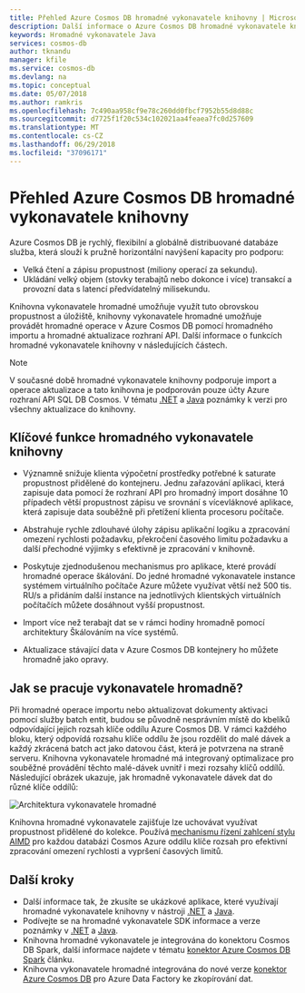 ```yaml
---
title: Přehled Azure Cosmos DB hromadné vykonavatele knihovny | Microsoft Docs
description: Další informace o Azure Cosmos DB hromadné vykonavatele knihovny výhody používání knihovny a jeho architektura.
keywords: Hromadné vykonavatele Java
services: cosmos-db
author: tknandu
manager: kfile
ms.service: cosmos-db
ms.devlang: na
ms.topic: conceptual
ms.date: 05/07/2018
ms.author: ramkris
ms.openlocfilehash: 7c490aa958cf9e78c260dd0fbcf7952b55d8d88c
ms.sourcegitcommit: d7725f1f20c534c102021aa4feaea7fc0d257609
ms.translationtype: MT
ms.contentlocale: cs-CZ
ms.lasthandoff: 06/29/2018
ms.locfileid: "37096171"
---
```

# <a name="azure-cosmos-db-bulk-executor-library-overview"></a>Přehled Azure Cosmos DB hromadné vykonavatele knihovny
 
Azure Cosmos DB je rychlý, flexibilní a globálně distribuované databáze služba, která slouží k pružně horizontální navýšení kapacity pro podporu: 

* Velká čtení a zápisu propustnost (miliony operací za sekundu).  
* Ukládání velký objem (stovky terabajtů nebo dokonce i více) transakcí a provozní data s latencí předvídatelný milisekundu.  

Knihovna vykonavatele hromadné umožňuje využít tuto obrovskou propustnost a úložiště, knihovny vykonavatele hromadné umožňuje provádět hromadné operace v Azure Cosmos DB pomocí hromadného importu a hromadné aktualizace rozhraní API. Další informace o funkcích hromadné vykonavatele knihovny v následujících částech. 

> [!NOTE] 
> V současné době hromadné vykonavatele knihovny podporuje import a operace aktualizace a tato knihovna je podporován pouze účty Azure rozhraní API SQL DB Cosmos. V tématu [.NET](sql-api-sdk-bulk-executor-dot-net.md) a [Java](sql-api-sdk-bulk-executor-java.md) poznámky k verzi pro všechny aktualizace do knihovny.
 
## <a name="key-features-of-the-bulk-executor-library"></a>Klíčové funkce hromadného vykonavatele knihovny  
 
* Významně snižuje klienta výpočetní prostředky potřebné k saturate propustnost přidělené do kontejneru. Jednu zařazování aplikaci, která zapisuje data pomocí že rozhraní API pro hromadný import dosáhne 10 případech větší propustnost zápisu ve srovnání s vícevláknové aplikace, která zapisuje data souběžně při přetížení klienta procesoru počítače.  

* Abstrahuje rychle zdlouhavé úlohy zápisu aplikační logiku a zpracování omezení rychlosti požadavku, překročení časového limitu požadavku a další přechodné výjimky s efektivně je zpracování v knihovně.  

* Poskytuje zjednodušenou mechanismus pro aplikace, které provádí hromadné operace škálování. Do jedné hromadné vykonavatele instance systémem virtuálního počítače Azure můžete využívat větší než 500 tis. RU/s a přidáním další instance na jednotlivých klientských virtuálních počítačích můžete dosáhnout vyšší propustnost.  
 
* Import více než terabajt dat se v rámci hodiny hromadně pomocí architektury Škálováním na více systémů.  

* Aktualizace stávající data v Azure Cosmos DB kontejnery ho můžete hromadně jako opravy. 
 
## <a name="how-does-the-bulk-executor-operate"></a>Jak se pracuje vykonavatele hromadně? 

Při hromadné operace importu nebo aktualizovat dokumenty aktivaci pomocí služby batch entit, budou se původně nesprávním místě do kbelíků odpovídající jejich rozsah klíče oddílu Azure Cosmos DB. V rámci každého bloku, který odpovídá rozsahu klíče oddílu že jsou rozdělit do malé dávek a každý zkrácená batch act jako datovou část, která je potvrzena na straně serveru. Knihovna vykonavatele hromadné má integrovaný optimalizace pro souběžné provádění těchto malé-dávek uvnitř i mezi rozsahy klíčů oddílů. Následující obrázek ukazuje, jak hromadně vykonavatele dávek dat do různé klíče oddílů:  

![Architektura vykonavatele hromadné](./media/bulk-executor-overview/bulk-executor-architecture.png)

Knihovna hromadné vykonavatele zajišťuje lze uchovávat využívat propustnost přidělené do kolekce. Používá [mechanismu řízení zahlcení stylu AIMD](https://tools.ietf.org/html/rfc5681) pro každou databázi Cosmos Azure oddílu klíče rozsah pro efektivní zpracování omezení rychlosti a vypršení časových limitů. 

## <a name="next-steps"></a>Další kroky 
  
* Další informace tak, že zkusíte se ukázkové aplikace, které využívají hromadné vykonavatele knihovny v nástroji [.NET](bulk-executor-dot-net.md) a [Java](bulk-executor-java.md).  
* Podívejte se na hromadné vykonavatele SDK informace a verze poznámky v [.NET](sql-api-sdk-bulk-executor-dot-net.md) a [Java](sql-api-sdk-bulk-executor-java.md).
* Knihovna hromadné vykonavatele je integrována do konektoru Cosmos DB Spark, další informace najdete v tématu [konektor Azure Cosmos DB Spark](spark-connector.md) článku.  
* Knihovna vykonavatele hromadné integrována do nové verze [konektor Azure Cosmos DB](https://aka.ms/bulkexecutor-adf-v2) pro Azure Data Factory ke zkopírování dat.
